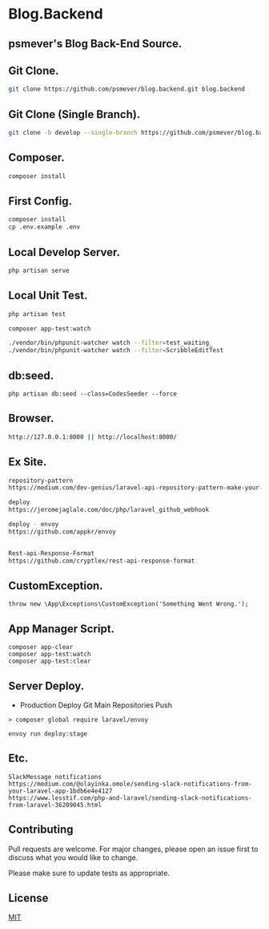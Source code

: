 # Blog.Backend

## psmever's Blog Back-End Source.

## Git Clone.

```bash
git clone https://github.com/psmever/blog.backend.git blog.backend
```

## Git Clone (Single Branch).

```bash
git clone -b develop --single-branch https://github.com/psmever/blog.backend.git
```

## Composer.
```bash
composer install

```

## First Config.
```bash
composer install
cp .env.example .env
```

## Local Develop Server.
```bash
php artisan serve
```

## Local Unit Test.
```bash
php artisan test

composer app-test:watch

./vendor/bin/phpunit-watcher watch --filter=test_waiting_
./vendor/bin/phpunit-watcher watch --filter=ScribbleEditTest

```

## db:seed.
```
php artisan db:seed --class=CodesSeeder --force
```

## Browser.
```bash
http://127.0.0.1:8000 || http://localhost:8000/
```

## Ex Site.
```bash
repository-pattern
https://medium.com/dev-genius/laravel-api-repository-pattern-make-your-code-more-structured-the-simple-guide-5b770da766d7

deploy
https://jeromejaglale.com/doc/php/laravel_github_webhook

deploy - envoy
https://github.com/appkr/envoy


Rest-api-Response-Format
https://github.com/cryptlex/rest-api-response-format

```

## CustomException.
```
throw new \App\Exceptions\CustomException('Something Went Wrong.');

```

## App Manager Script.
```
composer app-clear
composer app-test:watch
composer app-test:clear
```

## Server Deploy.

* Production Deploy Git Main Repositories Push
```
> composer global require laravel/envoy

envoy run deploy:stage

```

## Etc.
```
SlackMessage notifications
https://medium.com/@olayinka.omole/sending-slack-notifications-from-your-laravel-app-1bdb6e4e4127
https://www.lesstif.com/php-and-laravel/sending-slack-notifications-from-laravel-36209045.html
```




## Contributing
Pull requests are welcome. For major changes, please open an issue first to discuss what you would like to change.

Please make sure to update tests as appropriate.

## License
[MIT](https://choosealicense.com/licenses/mit/)
